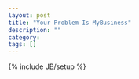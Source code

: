 ```yaml
---
layout: post
title: "Your Problem Is MyBusiness"
description: ""
category: 
tags: []
---
```

{% include JB/setup %}
